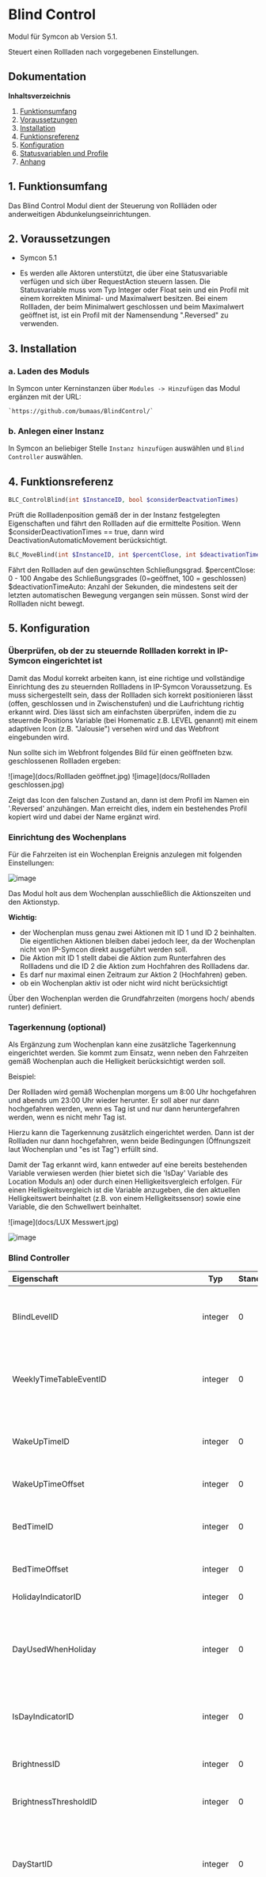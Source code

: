 # Blind Control

Modul für Symcon ab Version 5.1.

Steuert einen Rollladen nach vorgegebenen Einstellungen.

## Dokumentation

**Inhaltsverzeichnis**

1. [Funktionsumfang](#1-funktionsumfang)  
2. [Voraussetzungen](#2-voraussetzungen)  
3. [Installation](#3-installation)  
4. [Funktionsreferenz](#4-funktionsreferenz)
5. [Konfiguration](#5-konfiguration)  
6. [Statusvariablen und Profile](#6-statusvariablen-und-profile)  
7. [Anhang](#7-anhang)  

## 1. Funktionsumfang

Das Blind Control Modul dient der Steuerung von Rollläden oder anderweitigen Abdunkelungseinrichtungen.




## 2. Voraussetzungen

 - Symcon 5.1
 
 - Es werden alle Aktoren unterstützt, die über eine Statusvariable verfügen und sich über RequestAction steuern lassen.
Die Statusvariable muss vom Typ Integer oder Float sein und ein Profil mit einem korrekten Minimal- und Maximalwert besitzen. Bei einem Rollladen, der beim Minimalwert 
geschlossen und beim Maximalwert geöffnet ist, ist ein Profil mit der Namensendung ".Reversed" zu verwenden.  

## 3. Installation

### a. Laden des Moduls

In Symcon unter Kerninstanzen über `Modules -> Hinzufügen` das Modul ergänzen mit der URL:
	
    `https://github.com/bumaas/BlindControl/`  

### b. Anlegen einer Instanz

In Symcon an beliebiger Stelle `Instanz hinzufügen` auswählen und `Blind Controller` auswählen.
	

## 4. Funktionsreferenz

```php
BLC_ControlBlind(int $InstanceID, bool $considerDeactvationTimes)
```
Prüft die Rollladenposition gemäß der in der Instanz festgelegten Eigenschaften und fährt den Rollladen auf die ermittelte Position. Wenn $considerDeactivationTimes == true, dann wird DeactivationAutomaticMovement berücksichtigt.

```php
BLC_MoveBlind(int $InstanceID, int $percentClose, int $deactivationTimeAuto): bool
```
Fährt den Rollladen auf den gewünschten Schließungsgrad.
$percentClose: 0 - 100
Angabe des Schließungsgrades (0=geöffnet, 100 = geschlossen)
$deactivationTimeAuto: Anzahl der Sekunden, die mindestens seit der letzten automatischen Bewegung vergangen sein müssen. Sonst wird der Rollladen nicht bewegt.


## 5. Konfiguration

### Überprüfen, ob der zu steuernde Rollladen korrekt in IP-Symcon eingerichtet ist

Damit das Modul korrekt arbeiten kann, ist eine richtige und vollständige Einrichtung des zu steuernden Rollladens in IP-Symcon Voraussetzung. Es muss sichergestellt sein, dass der Rollladen sich korrekt positionieren lässt (offen, geschlossen und in Zwischenstufen) und die Laufrichtung richtig erkannt wird.
Dies lässt sich am einfachsten überprüfen, indem die zu steuernde Positions Variable (bei Homematic z.B. LEVEL genannt) mit einem adaptiven Icon (z.B. "Jalousie") versehen wird und das Webfront eingebunden wird.

Nun sollte sich im Webfront folgendes Bild für einen geöffneten bzw. geschlossenen Rollladen ergeben:

![image](docs/Rollladen geöffnet.jpg)
![image](docs/Rollladen geschlossen.jpg)

Zeigt das Icon den falschen Zustand an, dann ist dem Profil im Namen ein '.Reversed' anzuhängen. Man erreicht dies, indem ein bestehendes Profil kopiert wird und dabei der Name ergänzt wird.




### Einrichtung des Wochenplans
Für die Fahrzeiten ist ein Wochenplan Ereignis anzulegen mit folgenden Einstellungen:
 
![image](docs/Wochenplan.jpg)

Das Modul holt aus dem Wochenplan ausschließlich die Aktionszeiten und den Aktionstyp.

**Wichtig:** 
- der Wochenplan muss genau zwei Aktionen mit ID 1 und ID 2 beinhalten. Die eigentlichen Aktionen bleiben dabei jedoch leer, da der Wochenplan nicht von IP-Symcon direkt ausgeführt werden soll.
- Die Aktion mit ID 1 stellt dabei die Aktion zum Runterfahren des Rollladens und die ID 2 die Aktion zum Hochfahren des Rollladens dar.
- Es darf nur maximal einen Zeitraum zur Aktion 2 (Hochfahren) geben.
- ob ein Wochenplan aktiv ist oder nicht wird nicht berücksichtigt

Über den Wochenplan werden die Grundfahrzeiten (morgens hoch/ abends runter) definiert.

### Tagerkennung (optional)
Als Ergänzung zum Wochenplan kann eine zusätzliche Tagerkennung eingerichtet werden. Sie kommt zum Einsatz, wenn neben den Fahrzeiten gemäß Wochenplan auch die Helligkeit berücksichtigt werden soll.

Beispiel:
 
Der Rollladen wird gemäß Wochenplan morgens um 8:00 Uhr hochgefahren und abends um 23:00 Uhr wieder herunter.
Er soll aber nur dann hochgefahren werden, wenn es Tag ist und nur dann heruntergefahren werden, wenn es nicht mehr Tag ist.

Hierzu kann die Tagerkennung zusätzlich eingerichtet werden. Dann ist der Rollladen nur dann hochgefahren, wenn beide Bedingungen (Öffnungszeit laut Wochenplan und "es ist Tag") erfüllt sind.

Damit der Tag erkannt wird, kann entweder auf eine bereits bestehenden Variable verwiesen werden (hier bietet sich die 'IsDay' Variable des Location Moduls an) oder durch einen Helligkeitsvergleich erfolgen.
Für einen Helligkeitsvergleich ist die Variable anzugeben, die den aktuellen Helligkeitswert beinhaltet (z.B. von einem Helligkeitssensor) sowie eine Variable, die den Schwellwert beinhaltet.
 
![image](docs/LUX Messwert.jpg)

![image](docs/Helligkeitsschwellwert.jpg)
### Blind Controller

| Eigenschaft | Typ     | Standardwert            | Funktion                                  |
| :--------- | :-----: | :------------------------| :--------------------------------------- |
| BlindLevelID               | integer | 0 | Statusvariable, des zu steuernden Rollladens. Sie muss vom Typ Integer oder Float sein und über ein korrektes Profil verfügen. |
| WeeklyTimeTableEventID     | integer | 0 | Verweis auf ein Wochenplanevent, dass die täglichen Grundzeiten für Rollladen rauf und Rollladen runter abbildet.       |                  |
| WakeUpTimeID               | integer | 0 | Indikatorvariable vom Typ String, die eine übersteuernde Hochfahrzeit beinhaltet. Die Zeit muss im Format 'HH:MM' angegeben sein|
| WakeUpTimeOffset               | integer | 0 | Offset zur WakeUpTime in Minuten|
| BedTimeID               | integer | 0 | Indikatorvariable vom Typ String, die eine übersteuernde Runterfahrzeit beinhaltet. Die Zeit muss im Format 'HH:MM' angegeben sein|
| BedTimeOffset               | integer | 0 | Offset zur BedTime in Minuten|
| HolidayIndicatorID         | integer | 0 | Indikatorvariable, die anzeigt, ob ein Urlaubs-/Feiertag anliegt|
| DayUsedWhenHoliday         | integer | 0 | legt fest, welcher Wochentag des Wochenplans im Fall eines Urlaubs-/Feiertages herangezogen werden soll|
| IsDayIndicatorID           | integer | 0 | Indikatorvariable, die anzeigt, ob es Tag oder Nacht ist. Es kann z.B. die ISDAY Statusvariable des Location Controls genutzt werden.
| BrightnessID               | integer | 0 | Indikatorvariable, die die Helligkeit zur Tag/Nacht Bestimmung abbildet.  |
| BrightnessThresholdID      | integer | 0 | Indikatorvariable, die den Schwellwert zur Tag/Nacht Bestimmung zur Verfügung stellt |
| DayStartID               | integer | 0 | Indikatorvariable vom Typ String, die eine übersteuernde Tagesanfangszeit beinhaltet. Die Zeit muss im Format 'HH:MM' angegeben und kleiner als '12:00' sein|
| DayEndID               | integer | 0 | Indikatorvariable vom Typ String, die eine übersteuernde Tagesendezeit beinhaltet. Die Zeit muss im Format 'HH:MM' angegeben und größer als '12:00' sein|
| Contact1ID, Contact2ID       | integer | 0 | Indikatorvariablen: wenn eine der Variablen ungleich 0 ist, dann wird der Rollladen auf die unter 'ContactOpenLevel' angegebene Position gefahren
| ContactOpenLevel           | float   | 0 | Position, auf die der Rollladen mindestens gefahren wird, wenn ein Kontakt offen ist.
| ActivatorIDShadowingBySunPosition | integer   | 0 | 
| AzimuthID| integer   | 0 | 
| AltitudeID      | integer   | 0 | 
| AzimuthFrom      | integer   | 0 | 
| AzimuthTo      | integer   | 0 | 
| BrightnessIDShadowingBySunPosition      | integer   | 0 | 
| BrightnessThresholdIDShadowingBySunPosition      | integer   | 0 | 
| TemperatureIDShadowingBySunPosition      | integer   | 0 | 
| LowSunPositionAltitude      | integer   | 0 | 
| HighSunPositionAltitude      | integer   | 0 | 
| LowSunPositionBlindLevel      | integer   | 0 | 
| HighSunPositionBlindLevel      | integer   | 0 | 
| ActivatorIDShadowingBrightness | integer   | 0 | 
| BrightnessIDShadowingBrightness| integer   | 0 | 
| ThresholdIDHighBrightness      | integer   | 0 | 
| ThresholdIDLessBrightness      | integer   | 0 | 
| UpdateInterval             | integer | 1 | legt fest, in welchem Intervall die Steuerung durchgeführt wird |
| DeactivationAutomaticMovement | integer | 20| legt fest, wie lange nach einer automatischen Rollladenfahrt keine weitere automatische Fahrt mehr stattfinden soll. Das verhindert, dass z.B. bei Helligkeitsschwankungen der Rollladen in zu kleinen Intervallen bewegt wird.|
| DeactivationManualMovement | integer | 120  | legt fest, wie lange nach einer Rollladenfahrt, die nicht durch diese Steuerung veranlasst wurde (z.B. nach einer manuelle Betätigung) keine weitere automatische Fahrt mehr stattfinden soll.|
| WriteLogInformationToIPSLogger | boolean | false  | legt fest, ob die Log Informationen zusätzlich zum Standard Logfile auch an den IPSLogger der IPSLibrary übergeben werden sollen|
| WriteDebugInformationToIPSLogger | boolean | false  | legt fest, ob die Debug Informationen zusätzlich zum Debugger auch an den IPSLogger der IPSLibrary übergeben werden sollen|
| WriteDebugInformationToLogfile | boolean | false  | legt fest, ob die Debug Informationen zusätzlich in das Standard Logfile geschrieben werden sollen. Wichtig: dazu muss der Symcon Spezialschalter 'LogfileVerbose' aktiviert sein
 
## 6. Statusvariablen und Profile

Folgende Statusvariablen werden angelegt:

#####ACTIVATED
Über die Statusvariable kann die automatische Steuerung aktiviert und deaktiviert werden.

#####LAST_MESSAGE
Die Statusvariable beinhaltet einen Hinweis über die letzte Bewegung.

## 7. Anhang

###  GUIDs und Datenaustausch

#### Blind Control Modul

GUID: `{7995E8C8-BD15-46A1-8AB6-2B795C33C0C5}` 

#### Blind Controller

GUID: `{538F6461-5410-4F4C-91D3-B39122152D56}` 



